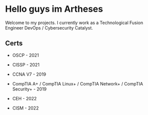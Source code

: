 

# Hello guys im Artheses

Welcome to my projects. I currently work as a Technological Fusion Engineer DevOps / Cybersecurity Catalyst.

## Certs

- OSCP - 2021



- CISSP - 2021


- CCNA V7 - 2019


- CompTIA A+ / CompTIA Linux+ / CompTIA Network+ / CompTIA Security+ - 2019


- CEH - 2022


- CISM - 2022







